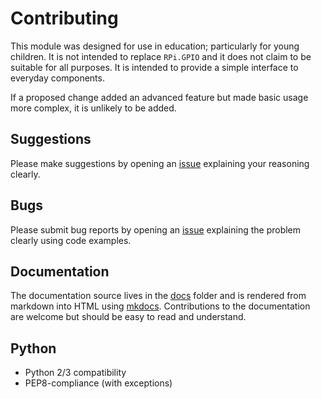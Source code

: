 # Contributing

This module was designed for use in education; particularly for young children. It is not intended to replace `RPi.GPIO` and it does not claim to be suitable for all purposes. It is intended to provide a simple interface to everyday components.

If a proposed change added an advanced feature but made basic usage more complex, it is unlikely to be added.

## Suggestions

Please make suggestions by opening an [issue](https://github.com/RPi-Distro/gpio-zero/issues) explaining your reasoning clearly.

## Bugs

Please submit bug reports by opening an [issue](https://github.com/RPi-Distro/gpio-zero/issues) explaining the problem clearly using code examples.

## Documentation

The documentation source lives in the [docs](https://github.com/RPi-Distro/gpio-zero/tree/master/docs) folder and is rendered from markdown into HTML using [mkdocs](http://www.mkdocs.org/). Contributions to the documentation are welcome but should be easy to read and understand.

## Python

- Python 2/3 compatibility
- PEP8-compliance (with exceptions)
